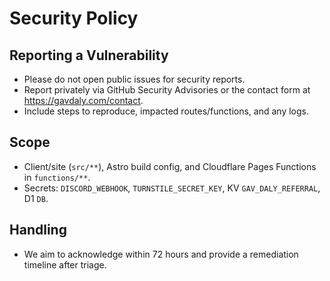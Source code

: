 # Security Policy

## Reporting a Vulnerability

- Please do not open public issues for security reports.
- Report privately via GitHub Security Advisories or the contact form at https://gavdaly.com/contact.
- Include steps to reproduce, impacted routes/functions, and any logs.

## Scope

- Client/site (`src/**`), Astro build config, and Cloudflare Pages Functions in `functions/**`.
- Secrets: `DISCORD_WEBHOOK`, `TURNSTILE_SECRET_KEY`, KV `GAV_DALY_REFERRAL`, D1 `DB`.

## Handling

- We aim to acknowledge within 72 hours and provide a remediation timeline after triage.
